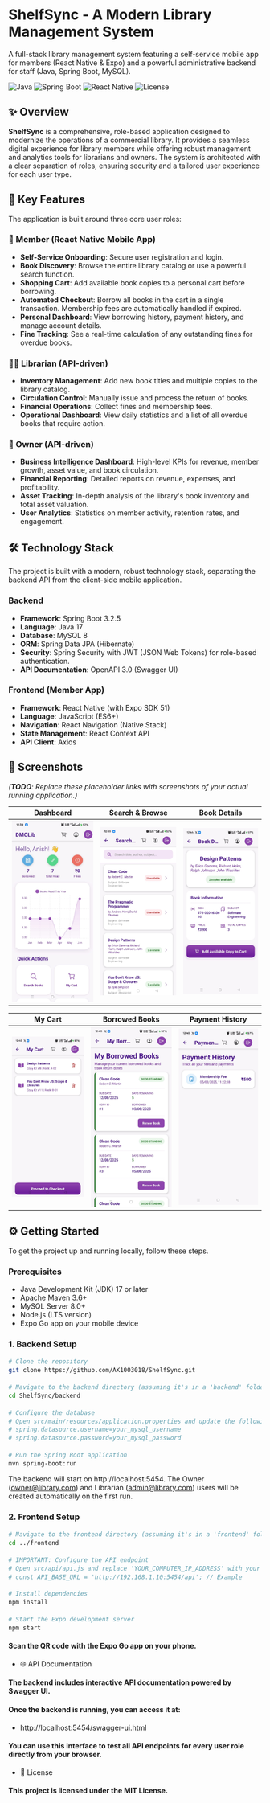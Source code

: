 # ShelfSync - A Modern Library Management System

A full-stack library management system featuring a self-service mobile app for members (React Native & Expo) and a powerful administrative backend for staff (Java, Spring Boot, MySQL).

![Java](https://img.shields.io/badge/Java-17-blue) ![Spring Boot](https://img.shields.io/badge/Spring%20Boot-3.2.5-brightgreen) ![React Native](https://img.shields.io/badge/React%20Native-0.74-blueviolet) ![License](https://img.shields.io/badge/License-MIT-green)

## ✨ Overview

**ShelfSync** is a comprehensive, role-based application designed to modernize the operations of a commercial library. It provides a seamless digital experience for library members while offering robust management and analytics tools for librarians and owners. The system is architected with a clear separation of roles, ensuring security and a tailored user experience for each user type.

## 🚀 Key Features

The application is built around three core user roles:

### 👤 Member (React Native Mobile App)
*   **Self-Service Onboarding**: Secure user registration and login.
*   **Book Discovery**: Browse the entire library catalog or use a powerful search function.
*   **Shopping Cart**: Add available book copies to a personal cart before borrowing.
*   **Automated Checkout**: Borrow all books in the cart in a single transaction. Membership fees are automatically handled if expired.
*   **Personal Dashboard**: View borrowing history, payment history, and manage account details.
*   **Fine Tracking**: See a real-time calculation of any outstanding fines for overdue books.

### 🧑‍💼 Librarian (API-driven)
*   **Inventory Management**: Add new book titles and multiple copies to the library catalog.
*   **Circulation Control**: Manually issue and process the return of books.
*   **Financial Operations**: Collect fines and membership fees.
*   **Operational Dashboard**: View daily statistics and a list of all overdue books that require action.

### 👑 Owner (API-driven)
*   **Business Intelligence Dashboard**: High-level KPIs for revenue, member growth, asset value, and book circulation.
*   **Financial Reporting**: Detailed reports on revenue, expenses, and profitability.
*   **Asset Tracking**: In-depth analysis of the library's book inventory and total asset valuation.
*   **User Analytics**: Statistics on member activity, retention rates, and engagement.

## 🛠️ Technology Stack

The project is built with a modern, robust technology stack, separating the backend API from the client-side mobile application.

### Backend
*   **Framework**: Spring Boot 3.2.5
*   **Language**: Java 17
*   **Database**: MySQL 8
*   **ORM**: Spring Data JPA (Hibernate)
*   **Security**: Spring Security with JWT (JSON Web Tokens) for role-based authentication.
*   **API Documentation**: OpenAPI 3.0 (Swagger UI)

### Frontend (Member App)
*   **Framework**: React Native (with Expo SDK 51)
*   **Language**: JavaScript (ES6+)
*   **Navigation**: React Navigation (Native Stack)
*   **State Management**: React Context API
*   **API Client**: Axios

## 📸 Screenshots

*(**TODO**: Replace these placeholder links with screenshots of your actual running application.)*

| Dashboard | Search & Browse | Book Details |
| :---: | :---: | :---: |
| <img src="Images/dash.jpeg" alt="Dashboard" width="250"/> | <img src="Images/search.jpeg" alt="Search" width="250"/> | <img src="Images/bookDetails.jpeg" alt="Book Details" width="250"/> |

| My Cart | Borrowed Books | Payment History |
| :---: | :---: | :---: |
| <img src="Images/cart.jpeg" alt="Cart" width="250"/> | <img src="Images/borrowedBooks.jpeg" alt="Borrowed Books" width="250"/> | <img src="Images/paymentHistory.jpeg" alt="Payment History" width="250"/> |


## ⚙️ Getting Started

To get the project up and running locally, follow these steps.

### Prerequisites
*   Java Development Kit (JDK) 17 or later
*   Apache Maven 3.6+
*   MySQL Server 8.0+
*   Node.js (LTS version)
*   Expo Go app on your mobile device

### 1. Backend Setup
```bash
# Clone the repository
git clone https://github.com/AK1003018/ShelfSync.git

# Navigate to the backend directory (assuming it's in a 'backend' folder)
cd ShelfSync/backend

# Configure the database
# Open src/main/resources/application.properties and update the following lines with your MySQL credentials:
# spring.datasource.username=your_mysql_username
# spring.datasource.password=your_mysql_password

# Run the Spring Boot application
mvn spring-boot:run
```

The backend will start on http://localhost:5454. 
The Owner (owner@library.com) and Librarian (admin@library.com) users will be created automatically on the first run.

### 2. Frontend Setup
```bash
# Navigate to the frontend directory (assuming it's in a 'frontend' folder)
cd ../frontend

# IMPORTANT: Configure the API endpoint
# Open src/api/api.js and replace 'YOUR_COMPUTER_IP_ADDRESS' with your computer's local IP address.
# const API_BASE_URL = 'http://192.168.1.10:5454/api'; // Example

# Install dependencies
npm install

# Start the Expo development server
npm start
```


#### Scan the QR code with the Expo Go app on your phone.
- 🌐 API Documentation
#### The backend includes interactive API documentation powered by Swagger UI. 
#### Once the backend is running, you can access it at:
- http://localhost:5454/swagger-ui.html
#### You can use this interface to test all API endpoints for every user role directly from your browser.
- 📄 License
#### This project is licensed under the MIT License.
